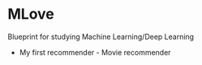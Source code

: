 # MLove
Blueprint for studying Machine Learning/Deep Learning
* My first recommender - Movie recommender 
